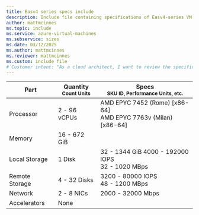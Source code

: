```yaml
---
title: Easv4 series specs include
description: Include file containing specifications of Easv4-series VM sizes.
author: mattmcinnes
ms.topic: include
ms.service: azure-virtual-machines
ms.subservice: sizes
ms.date: 03/12/2025
ms.author: mattmcinnes
ms.reviewer: mattmcinnes
ms.custom: include file
# Customer intent: "As a cloud architect, I want to review the specifications of Easv4 series virtual machines, so that I can select the appropriate VM size for my applications based on performance and resource requirements."
---
```

| Part | Quantity <br><sup>Count Units | Specs <br><sup>SKU ID, Performance Units, etc.  |
|---|---|---|
| Processor      | 2 - 96 vCPUs     | AMD EPYC 7452 (Rome) [x86-64] <br>AMD EPYC 7763v (Milan) [x86-64] |
| Memory         | 16 - 672 GiB        |    |
| Local Storage  | 1 Disk         | 32 - 1344 GiB 4000 - 192000 IOPS <br>32 - 1020 MBps |
| Remote Storage | 4 - 32 Disks        | 3200 - 80000 IOPS <br>48 - 1200 MBps |
| Network        | 2 - 8 NICs        | 2000 - 32000 Mbps |
| Accelerators   | None            |     |
